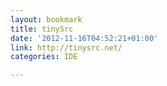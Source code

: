 ```yaml
---
layout: bookmark
title: tinySrc
date: '2012-11-16T04:52:21+01:00'
link: http://tinysrc.net/
categories: IDE

---
```

